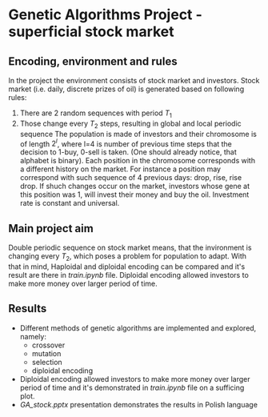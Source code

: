 # Genetic Algorithms Project - superficial stock market
## Encoding, environment and rules
In the project the environment consists of stock market and investors. Stock market (i.e. daily, discrete prizes of oil) is generated based on following rules:
1. There are 2 random sequences with period $T_1$
2. Those change every $T_2$ steps, resulting in global and local periodic sequence
The population is made of investors and their chromosome is of length $2^l$, where l=4 is number of previous time steps that the decision to 1-buy, 0-sell is taken. (One should already notice, that alphabet is binary). Each position in the chromosome corresponds with a different history on the market. For instance a position may correspond with such sequence of 4 previous days: drop, rise, rise drop. If shuch changes occur on the market, investors whose gene at this position was 1, will invest their money and buy the oil. Investment rate is constant and universal.
## Main project aim
Double periodic sequence on stock market means, that the invironment is changing every $T_2$, which poses a problem for population to adapt. With that in mind, Haploidal and diploidal encoding can be compared and it's result are there in *train.ipynb* file. Diploidal encoding allowed investors to make more money over larger period of time.

## Results
* Different methods of genetic algorithms are implemented and explored, namely:
    - crossover
    - mutation
    - selection
    - diploidal encoding
* Diploidal encoding allowed investors to make more money over larger period of time and it's demonstrated in *train.ipynb* file on a sufficing plot.
* *GA_stock.pptx* presentation demonstrates the results in Polish language
